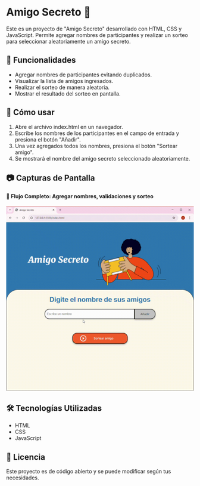 # Amigo Secreto 🎁

Este es un proyecto de "Amigo Secreto" desarrollado con HTML, CSS y JavaScript. Permite agregar nombres de participantes y realizar un sorteo para seleccionar aleatoriamente un amigo secreto.

## 📌 Funcionalidades

* Agregar nombres de participantes evitando duplicados.
* Visualizar la lista de amigos ingresados.
* Realizar el sorteo de manera aleatoria.
* Mostrar el resultado del sorteo en pantalla.

## 🚀 Cómo usar

1. Abre el archivo index.html en un navegador.
2. Escribe los nombres de los participantes en el campo de entrada y presiona el botón "Añadir".
3. Una vez agregados todos los nombres, presiona el botón "Sortear amigo".
4. Se mostrará el nombre del amigo secreto seleccionado aleatoriamente.


## 📷 Capturas de Pantalla

#### 🎥 Flujo Completo: Agregar nombres, validaciones y sorteo  
![Flujo Completo del challenge](https://github.com/aantoa/desafio-amigo-secreto/blob/main/assets/amigo-secreto.gif)

## 🛠 Tecnologías Utilizadas

* HTML
* CSS
* JavaScript

## 📄 Licencia

Este proyecto es de código abierto y se puede modificar según tus necesidades.
